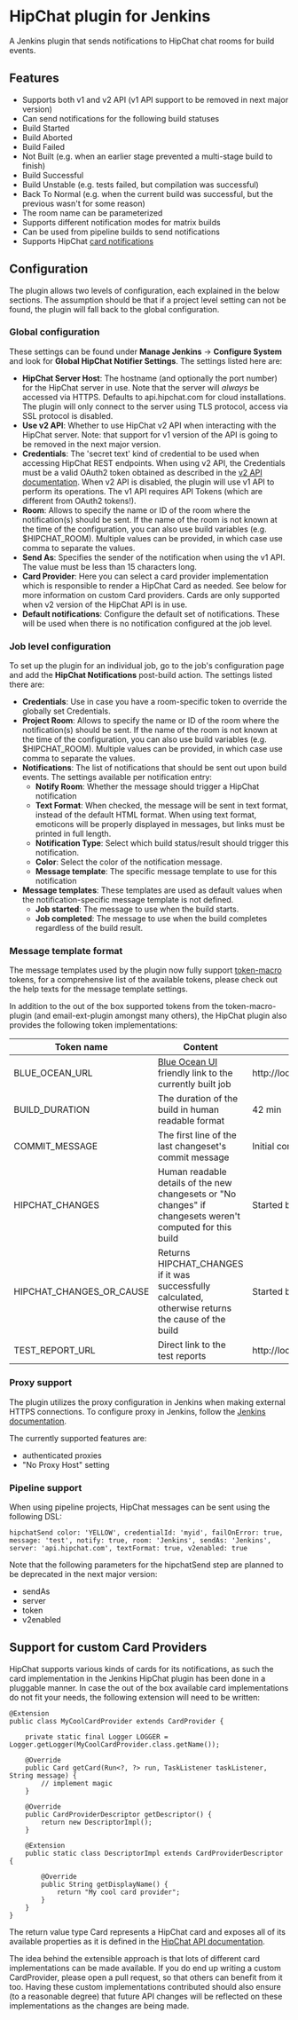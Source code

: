 # HipChat plugin for Jenkins

A Jenkins plugin that sends notifications to HipChat chat rooms for build events.

## Features

* Supports both v1 and v2 API (v1 API support to be removed in next major version)
* Can send notifications for the following build statuses
 * Build Started
 * Build Aborted
 * Build Failed
 * Not Built (e.g. when an earlier stage prevented a multi-stage build to finish)
 * Build Successful
 * Build Unstable (e.g. tests failed, but compilation was successful)
 * Back To Normal (e.g. when the current build was successful, but the previous wasn't for some reason)
* The room name can be parameterized
* Supports different notification modes for matrix builds
* Can be used from pipeline builds to send notifications
* Supports HipChat [card notifications](https://developer.atlassian.com/hipchat/guide/sending-messages)

## Configuration

The plugin allows two levels of configuration, each explained in the below sections. The assumption should be that if a project level setting can not be found, the plugin will fall back to the global configuration.

### Global configuration

These settings can be found under **Manage Jenkins** -> **Configure System** and look for **Global HipChat Notifier Settings**. The settings listed here are:

* **HipChat Server Host**: The hostname (and optionally the port number) for the HipChat server in use. Note that the server will *always* be accessed via HTTPS. Defaults to api.hipchat.com for cloud installations. The plugin will only connect to the server using TLS protocol, access via SSL protocol is disabled.
* **Use v2 API**: Whether to use HipChat v2 API when interacting with the HipChat server. Note: that support for v1 version of the API is going to be removed in the next major version.
* **Credentials**: The 'secret text' kind of credential to be used when accessing HipChat REST endpoints. When using v2 API, the Credentials must be a valid OAuth2 token obtained as described in the [v2 API documentation](https://developer.atlassian.com/hipchat/guide/hipchat-rest-api). When v2 API is disabled, the plugin will use v1 API to perform its operations. The v1 API requires API Tokens (which are different from OAuth2 tokens!).
* **Room**: Allows to specify the name or ID of the room where the notification(s) should be sent. If the name of the room is not known at the time of the configuration, you can also use build variables (e.g. $HIPCHAT_ROOM). Multiple values can be provided, in which case use comma to separate the values.
* **Send As**: Specifies the sender of the notification when using the v1 API. The value must be less than 15 characters long.
* **Card Provider**: Here you can select a card provider implementation which is responsible to render a HipChat Card as needed. See below for more information on custom Card providers. Cards are only supported when v2 version of the HipChat API is in use.
* **Default notifications**: Configure the default set of notifications. These will be used when there is no notification configured at the job level.

### Job level configuration

To set up the plugin for an individual job, go to the job's configuration page and add the **HipChat Notifications** post-build action. The settings listed there are:

* **Credentials**: Use in case you have a room-specific token to override the globally set Credentials.
* **Project Room**: Allows to specify the name or ID of the room where the notification(s) should be sent. If the name of the room is not known at the time of the configuration, you can also use build variables (e.g. $HIPCHAT_ROOM). Multiple values can be provided, in which case use comma to separate the values.
* **Notifications**: The list of notifications that should be sent out upon build events. The settings available per notification entry:
  * **Notify Room**: Whether the message should trigger a HipChat notification
  * **Text Format**: When checked, the message will be sent in text format, instead of the default HTML format. When using text format, emoticons will be properly displayed in messages, but links must be printed in full length.
  * **Notification Type**: Select which build status/result should trigger this notification.
  * **Color**: Select the color of the notification message.
  * **Message template**: The specific message template to use for this notification
* **Message templates**: These templates are used as default values when the notification-specific message template is not defined.
  * **Job started**: The message to use when the build starts.
  * **Job completed**: The message to use when the build completes regardless of the build result.

### Message template format

The message templates used by the plugin now fully support [token-macro](https://github.com/jenkinsci/token-macro-plugin) tokens, for a comprehensive list of the available tokens, please check out the help texts for the message template settings.

In addition to the out of the box supported tokens from the token-macro-plugin (and email-ext-plugin amongst many others), the HipChat plugin also provides the following token implementations:

| Token name | Content | Example value |
| --- | --- | --- |
| BLUE_OCEAN_URL | [Blue Ocean UI](https://jenkins.io/projects/blueocean/) friendly link to the currently built job | http://localhost:8080/jenkins/job/foobar/1/display/redirect |
| BUILD_DURATION | The duration of the build in human readable format | 42 min |
| COMMIT_MESSAGE | The first line of the last changeset's commit message | Initial commit |
| HIPCHAT_CHANGES | Human readable details of the new changesets or "No changes" if changesets weren't computed for this build | Started by changes from bjensen (1 file(s) changed) |
| HIPCHAT_CHANGES_OR_CAUSE | Returns HIPCHAT_CHANGES if it was successfully calculated, otherwise returns the cause of the build | Started by user Admin |
| TEST_REPORT_URL | Direct link to the test reports | http://localhost:8080/jenkins/job/foobar/1/testReport |

### Proxy support

The plugin utilizes the proxy configuration in Jenkins when making external HTTPS connections. To configure proxy in Jenkins, follow the [Jenkins documentation](https://wiki.jenkins-ci.org/display/JENKINS/JenkinsBehindProxy).

The currently supported features are:
* authenticated proxies
* "No Proxy Host" setting

### Pipeline support

When using pipeline projects, HipChat messages can be sent using the following DSL:

```
hipchatSend color: 'YELLOW', credentialId: 'myid', failOnError: true, message: 'test', notify: true, room: 'Jenkins', sendAs: 'Jenkins', server: 'api.hipchat.com', textFormat: true, v2enabled: true
```

Note that the following parameters for the hipchatSend step are planned to be deprecated in the next major version:

* sendAs
* server
* token
* v2enabled

## Support for custom Card Providers

HipChat supports various kinds of cards for its notifications, as such the card implementation in the Jenkins HipChat plugin has been done in a pluggable manner. In case the out of the box available card implementations do not fit your needs, the following extension will need to be written:

```
@Extension
public class MyCoolCardProvider extends CardProvider {

    private static final Logger LOGGER = Logger.getLogger(MyCoolCardProvider.class.getName());

    @Override
    public Card getCard(Run<?, ?> run, TaskListener taskListener, String message) {
        // implement magic
    }

    @Override
    public CardProviderDescriptor getDescriptor() {
        return new DescriptorImpl();
    }

    @Extension
    public static class DescriptorImpl extends CardProviderDescriptor {

        @Override
        public String getDisplayName() {
            return "My cool card provider";
        }
    }
}
```

The return value type Card represents a HipChat card and exposes all of its available properties as it is defined in the [HipChat API documentation](https://developer.atlassian.com/hipchat/guide/sending-messages).

The idea behind the extensible approach is that lots of different card implementations can be made available. If you do end up writing a custom CardProvider, please open a pull request, so that others can benefit from it too. Having these custom implementations contributed should also ensure (to a reasonable degree) that future API changes will be reflected on these implementations as the changes are being made.
